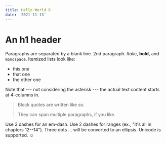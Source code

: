 ```yaml
---
title: Hello World 6
date: '2021-11-13'
---
```


# An h1 header

Paragraphs are separated by a blank line.
2nd paragraph. _Italic_, **bold**, and `monospace`. Itemized lists look like:

-   this one
-   that one
-   the other one

Note that --- not considering the asterisk --- the actual text content starts at 4-columns in.

> Block quotes are
> written like so.
>
> They can span multiple paragraphs,
> if you like.

Use 3 dashes for an em-dash. Use 2 dashes for ranges (ex., "it's all in chapters 12--14"). Three dots ... will be converted to an ellipsis.
Unicode is supported. ☺